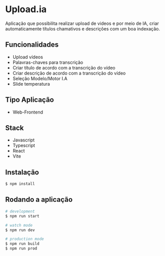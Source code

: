 # Upload.ia

Aplicação que possibilita realizar upload de videos e por meio de IA, criar automaticamente títulos chamativos e descrições com um boa indexação.

## Funcionalidades

* Upload vídeos
* Palavras-chaves para transcrição
* Criar título de acordo com a transcrição do vídeo
* Criar descrição de acordo com a transcrição do vídeo
* Seleção Modelo/Motor I.A
* Slide temperatura


## Tipo Aplicação
* Web-Frontend

## Stack
* Javascript
* Typescript
* React
* Vite

## Instalação

```bash
$ npm install
```

## Rodando a aplicação

```bash
# development
$ npm run start

# watch mode
$ npm run dev

# production mode
$ npm run build
$ npm run prod
```